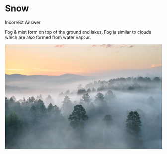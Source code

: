 # Snow

Incorrect Answer

Fog & mist form on top of the ground and lakes. Fog is similar to clouds which are also formed from water vapour.

![Rain%2056fb5a62007e453a9f030f1090ae5805/Pict_2.png](Rain%2056fb5a62007e453a9f030f1090ae5805/Pict_2.png)